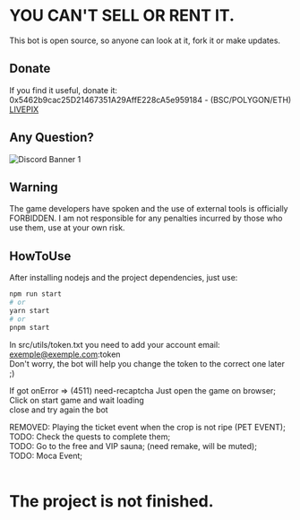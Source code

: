 # YOU CAN'T SELL OR RENT IT.
This bot is open source, so anyone can look at it, fork it or make updates.<br>


## Donate
If you find it useful, donate it:<br>
0x5462b9cac25D21467351A29AffE228cA5e959184 - (BSC/POLYGON/ETH)<br>
[LIVEPIX](https://livepix.gg/0xgallo)<br>


## Any Question?
![Discord Banner 1](https://discordapp.com/api/guilds/549714552007295006/widget.png?style=banner1)<br>


## Warning
The game developers have spoken and the use of external tools is officially FORBIDDEN. I am not responsible for any penalties incurred by those who use them, use at your own risk.


## HowToUse
After installing nodejs and the project dependencies, just use:

```bash
npm run start
# or
yarn start
# or
pnpm start
```

In src/utils/token.txt you need to add your account email: exemple@exemple.com:token<br>
Don't worry, the bot will help you change the token to the correct one later ;)<br>

If got onError => (4511) need-recaptcha
Just open the game on browser;<br>
Click on start game and wait loading<br>
close and try again the bot<br>


REMOVED: Playing the ticket event when the crop is not ripe (PET EVENT);<br>
TODO: Check the quests to complete them;<br>
TODO: Go to the free and VIP sauna; (need remake, will be muted);<br>
TODO: Moca Event;<br>
<br>
# The project is not finished.






